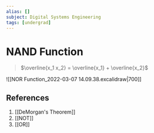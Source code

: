 ```yaml
---
alias: []
subject: Digital Systems Engineering
tags: [undergrad]
---
```

# NAND Function


> $\overline{x_1 x_2} = \overline{x_1} + \overline{x_2}$

![[NOR Function_2022-03-07 14.09.38.excalidraw|700]]

## References
1. [[DeMorgan's Theorem]]
2. [[NOT]]
3. [[OR]]
